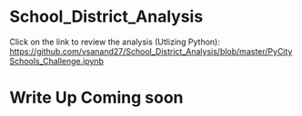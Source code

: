 # School_District_Analysis

Click on the link to review the analysis (Utlizing Python): https://github.com/vsanand27/School_District_Analysis/blob/master/PyCitySchools_Challenge.ipynb

# Write Up Coming soon
